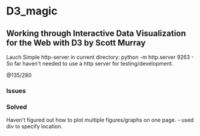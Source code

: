 # D3_magic

## Working through Interactive Data Visualization for the Web with D3 by Scott Murray

Lauch Simple http-server in current directory: python -m http.server 9263
    - So far haven't needed to use a http server for testing/development.

@135/280

### Issues


### Solved

Haven't figured out how to plot multiple figures/graphs on one page. - used div to specify location.
